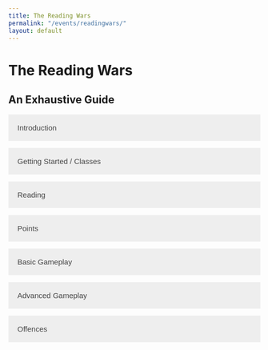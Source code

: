 ```yaml
---
title: The Reading Wars
permalink: "/events/readingwars/"
layout: default
---
```


<style>
.accordion {
  background-color: #eee;
  color: #444;
  cursor: pointer;
  padding: 18px;
  width: 100%;
  border: none;
  text-align: left;
  outline: none;
  font-size: 15px;
  transition: 0.4s;
}

.active, .accordion:hover {
  background-color: #ccc; 
}

.panel {
  padding: 0 18px;
  display: none;
  background-color: white;
  overflow: hidden;
}
</style>


<h1>The Reading Wars</h1>
<h2>An Exhaustive Guide</h2>

<button class="accordion">Introduction</button>
<div class="panel">
  <p>The Reading Wars is a competitive event, a dramatic clash between three teams over the title of Reading Champions. For ever 15 minutes of uninterrupted reading you complete, you earn 50 points for your team and a coin with which you can attack the other teams! At the end of the month, whichever team has the most points is the winner!</p>
  <p>This event will motivate you to read more, along with create a fun and competitive environment for you to see who is the victor. The winning team will get special recognition with a permanent role detailing your winning status of the Reading Wars, along with bookmarks.</p>
  <p>The event goes for the duration of October ever year, and is a great way to come together with (or against) friends to battle for supremacy.</p>
</div>



<button class="accordion">Getting Started / Classes</button>
<div class="panel">
  <p>To begin, you need to join. You can choose a class which will give you certain perks, and the bot will put you on a team that you fight alongside. You can always change your class later if you like. Here's a list of the classes:</p>
  <ul>
  <li><b>Knight</b> Has an increased chance of a successful attack.</li>
<li><b>Stonemason</b> Can build walls to take six hits (instead of four).</li>
<li><b>Thief</b> Has a chance to steal back a coin when using any move that takes coins.</li>
<li><b>Joker</b> Has some aspects of all classes. Slight chance to steal back coin when using b-bomb, a slightly increased chance of a successful attack, can build the walls to take four hits for only one coin (sometimes) and has a chance to get a bonus when trading in coins.</li>
</ul>
</div>

<button class="accordion">Reading</button>
<div class="panel">
  <p>To do the commands you need coins. One coin can be gotten through 15 minutes of dedicated reading (you <em>must</em> set a timer). Then, log it by using the `b-read` command. You can set a timer for 30 minutes and log two at once, too, by using `b-read 2`. Reading will also give you 50 bonus points.</p>
</div>

<button class="accordion">Points</button>
<div class="panel">
  <p>Points are how you win! The points you earn show on your whole team, and the smarter you are with your coins the more points you can earn! There isn't an individual leaderboard to prevent teams from becoming battles within themselves, but you can always check the team leaderboard by using the `b-leaderboard` command.</p>
</div>

<button class="accordion">Basic Gameplay</button>
<div class="panel">
  <p>Make sure you have enough coins for each of these moves! Check how much they cost by running `b-help &lt;command&gt;`, for instance `b-help attack`. This will give you some basic info about the command as well as how much it costs. Play however you like, and however your reading schedule allows!</p>
 <p>Attacking and defending your team is the main way to earn (or protect) points. Attacking is blocked by walls, although if there are no walls you will earn about 800 points (as long as the attack succeeds. There is a chance an attack will fail even if there are no walls, although you can minimize this by being a knight.) If there are walls, you can bomb the team. This is a much more economic way to break the other team's walls, although it earns no points and has a short cooldown of one minute.</p>
 <p>Building can protect you against attacks. Stonemasons have the advantage here, and can build the walls to take 6 hits rather than 4 for the same cost of 2 coins. There is a cooldown of 5 minutes. Be sure your walls are at full health if you're not being attacked!</p>
 <p>Trading points in can earn you 100 points per coin, which is less than the potential for attack but there is no way it can fail. This is a safer way to play, but earns you less overall.</p>
</div>

<button class="accordion">Advanced Gameplay</button>
<div class="panel">
  <p>Many commands are easily overlooked but when utilized properly grant massive boons to the team. Here is a list:</p>
  <ul>
    <li><b>b-transfer</b> `b-transfer &lt;user | "team"&gt; &lt;coins&gt;` This command lets you send coins to another user on your team or to your team's stash for whenever anyone needs coins. Use it effectively to give your team members coins when they need them, even if you're offline.</li>
    <li><b>b-withdraw</b> `b-withdraw &lt;amount of coins&gt;` Will withdraw coins from your team stash. Use sparingly in case others need some in the future!</li>
  </ul>
  <p>These two commands, along with a strategy the entire team can get behind and ensuring everyone knows the basic commands well, will give your team the upper hand when playing. But make sure you're reading! For all the commands, none of them work without coins.</p>
</div>

<button class="accordion">Offences</button>
<div class="panel">
  <p>Be sure to play within the rules. Keep things fair so that people can enjoy the game, meaning you can enjoy the game. If you break these rules, you may be banned from the event.</p>
  <ul>
    <li>Leaving and rejoining to try and join a specific team.</li>
    <li>Spamming read command or using it if you haven't actually read.</li>
    <li>Being toxic towards other teams.</li>
    <li>Trying to harm your own team.</li>
  </ul>
</div>

<script>
var acc = document.getElementsByClassName("accordion");
var i;

for (i = 0; i < acc.length; i++) {
  acc[i].addEventListener("click", function() {
    this.classList.toggle("active");
    var panel = this.nextElementSibling;
    if (panel.style.display === "block") {
      panel.style.display = "none";
    } else {
      panel.style.display = "block";
    }
  });
}
</script>
